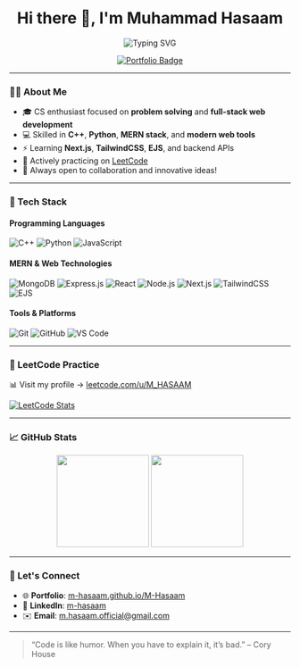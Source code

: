 <h1 align="center">Hi there 👋, I'm Muhammad Hasaam</h1>

<p align="center">
  <img src="https://readme-typing-svg.demolab.com?font=Fira+Code&weight=500&size=24&pause=1000&color=1F75FE&center=true&vCenter=true&width=435&lines=Passionate+Programmer;C%2B%2B+%7C+Python+%7C+MERN+Developer;Always+learning+new+things..." alt="Typing SVG" />
</p>

<p align="center">
  <a href="https://m-hasaam.github.io/M-Hasaam/" target="_blank">
    <img src="https://img.shields.io/badge/My%20Portfolio-%230A66C2.svg?style=for-the-badge&logo=About.me&logoColor=white" alt="Portfolio Badge"/>
  </a>
</p>

---

### 👨‍💻 About Me
- 🎓 CS enthusiast focused on **problem solving** and **full-stack web development**
- 💻 Skilled in **C++**, **Python**, **MERN stack**, and **modern web tools**
- ⚡ Learning **Next.js**, **TailwindCSS**, **EJS**, and backend APIs
- 🧠 Actively practicing on [LeetCode](https://leetcode.com/u/M_HASAAM/)
- 🚀 Always open to collaboration and innovative ideas!

---

### 🔧 Tech Stack

#### Programming Languages
![C++](https://img.shields.io/badge/C++-00599C?style=for-the-badge&logo=c%2B%2B&logoColor=white)
![Python](https://img.shields.io/badge/Python-FFD43B?style=for-the-badge&logo=python&logoColor=darkgreen)
![JavaScript](https://img.shields.io/badge/JavaScript-F7DF1E?style=for-the-badge&logo=javascript&logoColor=black)

#### MERN & Web Technologies
![MongoDB](https://img.shields.io/badge/MongoDB-4EA94B?style=for-the-badge&logo=mongodb&logoColor=white)
![Express.js](https://img.shields.io/badge/Express.js-000000?style=for-the-badge&logo=express&logoColor=white)
![React](https://img.shields.io/badge/React-20232A?style=for-the-badge&logo=react&logoColor=61DAFB)
![Node.js](https://img.shields.io/badge/Node.js-339933?style=for-the-badge&logo=nodedotjs&logoColor=white)
![Next.js](https://img.shields.io/badge/Next.js-000000?style=for-the-badge&logo=nextdotjs&logoColor=white)
![TailwindCSS](https://img.shields.io/badge/TailwindCSS-06B6D4?style=for-the-badge&logo=tailwindcss&logoColor=white)
![EJS](https://img.shields.io/badge/EJS-Gray?style=for-the-badge)

#### Tools & Platforms
![Git](https://img.shields.io/badge/Git-F05032?style=for-the-badge&logo=git&logoColor=white)
![GitHub](https://img.shields.io/badge/GitHub-181717?style=for-the-badge&logo=github&logoColor=white)
![VS Code](https://img.shields.io/badge/VSCode-007ACC?style=for-the-badge&logo=visual-studio-code&logoColor=white)

---

### 🧠 LeetCode Practice
📊 Visit my profile → [leetcode.com/u/M_HASAAM](https://leetcode.com/u/M_HASAAM/)

[![LeetCode Stats](https://leetcard.jacoblin.cool/M_HASAAM?theme=dark&font=Karla&ext=contest)](https://leetcode.com/u/M_HASAAM/)

---

### 📈 GitHub Stats

<p align="center">
  <img src="https://github-readme-stats.vercel.app/api?username=M-Hasaam&show_icons=true&theme=radical" height="165"/>
  <img src="https://github-readme-stats.vercel.app/api/top-langs/?username=M-Hasaam&layout=compact&theme=radical" height="165"/>
</p>

---

### 🔗 Let's Connect

- 🌐 **Portfolio**: [m-hasaam.github.io/M-Hasaam](https://m-hasaam.github.io/M-Hasaam/)
- 💼 **LinkedIn**: [m-hasaam](https://pk.linkedin.com/in/m-hasaam)
- ✉️ **Email**: m.hasaam.official@gmail.com

---

> “Code is like humor. When you have to explain it, it’s bad.” – Cory House

